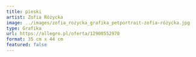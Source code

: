 ```yaml
---
title: pieski
artist: Zofia Różycka
image: ../images/zofia_rozycka_grafika_petportrait-zofia-różycka.jpg
type: Grafika
url: https://allegro.pl/oferta/12900552970
format: 35 cm x 44 cm
featured: false
---
```

